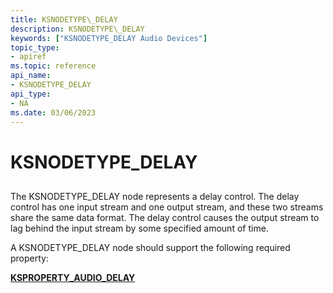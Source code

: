 ```yaml
---
title: KSNODETYPE\_DELAY
description: KSNODETYPE\_DELAY
keywords: ["KSNODETYPE_DELAY Audio Devices"]
topic_type:
- apiref
ms.topic: reference
api_name:
- KSNODETYPE_DELAY
api_type:
- NA
ms.date: 03/06/2023
---
```



# KSNODETYPE\_DELAY


## <span id="ddk_ksnodetype_delay_ks"></span><span id="DDK_KSNODETYPE_DELAY_KS"></span>


The KSNODETYPE\_DELAY node represents a delay control. The delay control has one input stream and one output stream, and these two streams share the same data format. The delay control causes the output stream to lag behind the input stream by some specified amount of time.

A KSNODETYPE\_DELAY node should support the following required property:

[**KSPROPERTY\_AUDIO\_DELAY**](ksproperty-audio-delay.md)

 

 





